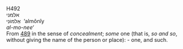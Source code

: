 H492  
אלמני  
אַלמוֹנִי ‎ ‘almônı̂y  
*al-mo-nee‘*  
From [489](h0489) in the sense of *concealment*; *some* one (that is,
*so* *and* *so*, without giving the name of the person or place): - one,
and such.  
